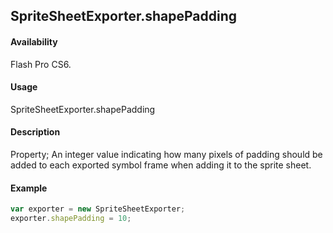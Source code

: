 ## SpriteSheetExporter.shapePadding

#### Availability

Flash Pro CS6.

#### Usage

SpriteSheetExporter.shapePadding

#### Description

Property; An integer value indicating how many pixels of padding should be added to each exported symbol frame when adding it to the sprite sheet.

#### Example

```javascript
var exporter = new SpriteSheetExporter;
exporter.shapePadding = 10;
```
